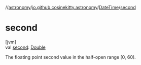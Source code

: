 //[astronomy](../../../index.md)/[io.github.cosinekitty.astronomy](../index.md)/[DateTime](index.md)/[second](second.md)

# second

[jvm]\
val [second](second.md): [Double](https://kotlinlang.org/api/latest/jvm/stdlib/kotlin/-double/index.html)

The floating point second value in the half-open range [0, 60).
